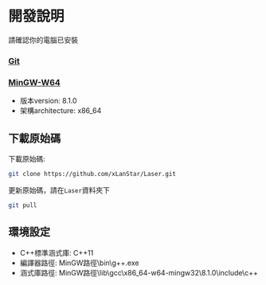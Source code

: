 # 開發說明

請確認你的電腦已安裝

### [Git](https://git-scm.com/downloads)

### [MinGW-W64](https://sourceforge.net/projects/mingw-w64/)
* 版本version: 8.1.0 <br>
* 架構architecture: x86_64

## 下載原始碼

下載原始碼:
```bash
git clone https://github.com/xLanStar/Laser.git
```


更新原始碼，請在`Laser`資料夾下
```bash
git pull
```

## 環境設定

* C++標準涵式庫: C++11
* 編譯器路徑: MinGW路徑\bin\g++.exe
* 涵式庫路徑: MinGW路徑\lib\gcc\x86_64-w64-mingw32\8.1.0\include\c++